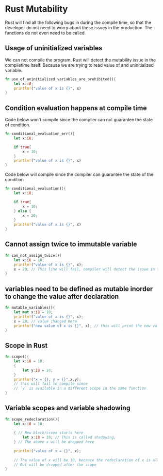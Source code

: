 # Rust Mutability

Rust will find all the following bugs in during the compile time, so that the developer do not need to worry about these 
issues in the production. The functions do not even need to be called.

## Usage of  uninitialized variables

We can not compile the program. Rust will detect the mutability issue in the compiletime itself.
Because we are trying to read value of and uninitialized variable.

```rust
fn use_of_uninitialized_variables_are_prohibited(){
    let x:i8;
    println!("value of x is {}", x)
}
```

## Condition evaluation happens at compile time

Code below won't compile since the compiler can not guarantee the state of condition.
```rust
fn conditional_evaluation_err(){
    let x:i8;

    if true{
        x = 10;
    }
    println!("value of x is {}", x)
}
```

Code below will compile since the compiler can guarantee the state of the condition
```rust
fn conditional_evaluation(){
    let x:i8;

    if true{
        x = 10;
    } else {
        x = 20;
    }
    println!("value of x is {}", x)
}
```

## Cannot assign twice to immutable variable

```rust
fn can_not_assign_twice(){
    let x:i8 = 10;
    println!("value of x is {}", x);
    x = 20; // This line will fail, compiler will detect the issue in the compile time.
}
```


## variables need to be defined as mutable inorder to change the value after declaration

```rust
fn mutable_variables(){
    let mut x:i8 = 10;
    println!("value of x is {}", x);
    x = 20; // value changed here
    println!("new value of x is {}", x); // this will print the new value
}
```

## Scope in Rust

```rust
fn scope(){
    let x:i8 = 10;
    {
        let y:i8 = 20;
    }
    println!("x = {}, y = {}",x,y); 
    // this will fail to compile since
    // `y` is available in a different scope in the same function
}
```

## Variable scopes and variable shadowing

```rust
fn scope_redeclaration(){
    let x:i8 = 10;
    
    { // New block/scope starts here
        let x:i8 = 20; // This is called shadowing,
    } // The above x will be dropped here
    
    println!("value of x = {}", x);
    
    // The value of x will be 10, because the redeclaration of x is allowed in different scope,
    // But will be dropped after the scope
}
```